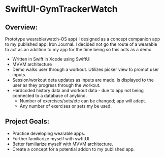 # SwiftUI-GymTrackerWatch

## Overview:
Prototype wearable(watch-OS app) I designed as a concept companion app to my published app: Iron Journal.
I decided not go the route of a wearable to act as an addition to my app for the time being so this acts as a demo.

 + Written in Swift in Xcode using SwiftUI
 + MVVM architecture    
 + Demo walks user through a workout. Utilizes picker view to prompt user inputs.
 + Session/workout deta updates as inputs are made. Is displayed to the user as they progress through the workout.
 + Hardcoded history data and workout data - due to app not being connected to a database of anykind.
   + Number of exercises/sets/etc can be changed; app will adapt.
   + Any number of exercises or sets my be used.
  
## Project Goals:
+ Practice developing wearable apps.
+ Further familiarize myself with swfitUI.
+ Better familiarize myself with MVVM architecture.
+ Create a concept for a potential addon to my published app.

